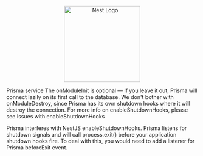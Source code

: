 <p align="center">
  <a href="http://nestjs.com/" target="blank"><img src="https://nestjs.com/img/logo-small.svg" width="200" alt="Nest Logo" /></a>
</p>

Prisma service
The onModuleInit is optional — if you leave it out, Prisma will connect lazily on its first call to the database. We don't bother with onModuleDestroy, since Prisma has its own shutdown hooks where it will destroy the connection. For more info on enableShutdownHooks, please see Issues with enableShutdownHooks

Prisma interferes with NestJS enableShutdownHooks. Prisma listens for shutdown signals and will call process.exit() before your application shutdown hooks fire. To deal with this, you would need to add a listener for Prisma beforeExit event.
